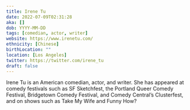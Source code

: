 ```yaml
---
title: Irene Tu
date: 2022-07-09T02:31:28
aka: []
dob: YYYY-MM-DD
tags: [comedian, actor, writer]
website: https://www.irenetu.com/
ethnicity: [Chinese]
birthLocation: ""
location: [Los Angeles]
twitter: https://twitter.com/irene_tu
draft: false
---
```


Irene Tu is an American comedian, actor, and writer. She has appeared at comedy
festivals such as SF Sketchfest, the Portland Queer Comedy Festival, Bridgetown
Comedy Festival, and Comedy Central’s Clusterfest, and on shows such as Take My
Wife and Funny How?
